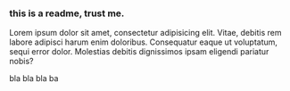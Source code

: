 ### this is a readme, trust me.
Lorem ipsum dolor sit amet, consectetur adipisicing elit. Vitae, debitis rem labore adipisci harum enim doloribus. Consequatur eaque ut voluptatum, sequi error dolor. Molestias debitis dignissimos ipsam eligendi pariatur nobis?

bla bla bla ba
